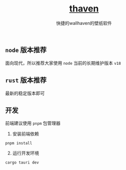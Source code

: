 <div align="center">
    <h1>
		<a href="https://github.com/ottocsb/thaven" target="_blank">thaven</a>
	</h1>
    <p>快捷的wallhaven的壁纸软件</p>
</div>

<br />

## `node` 版本推荐

面向现代，所以推荐大家使用 `node` 当前的长期维护版本 `v18`

## `rust` 版本推荐

最新的稳定版本即可


## 开发

前端建议使用 `pnpm` 包管理器

1. 安装前端依赖

```shell
pnpm install
```

2. 运行开发环境

```shell
cargo tauri dev
```

